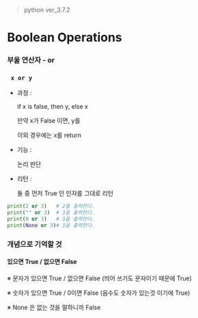> python ver_3.7.2

# Boolean Operations

### 부울 연산자 - or

### ` x or y`

- 과정 : 

  if x is false, then y, else x

  만약  x가 False 이면, y를

  이외 경우에는 x를 return

- 기능 :

  논리 판단

- 리턴 :

  둘 중 먼저 True 인 인자를 그대로 리턴

```python
print(2 or 3)   # 2를 출력한다.
print("" or 3)  # 3을 출력한다.
print(0 or 3)   # 3을 출력한다.
print(None or 3)# 3을 출력한다.
```



### 개념으로 기억할 것

#### 있으면 True / 없으면 False

※ 문자가 있으면 True / 없으면 False     (띄어 쓰기도 문자이기 때문에 True)

※ 숫자가 있으면 True / 0이면 False       (음수도 숫자가 있는것 이기에 True)

※  None 은  없는 것을 말하니까 False